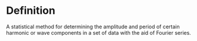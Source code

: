 # Definition

A statistical method for determining the amplitude and period of certain
harmonic or wave components in a set of data with the aid of Fourier
series.
